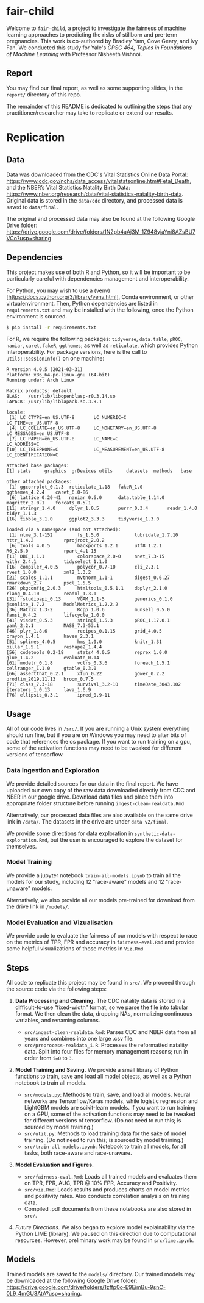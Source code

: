 # fair-child

Welcome to `fair-child`, a project to investigate the fairness of machine learning approaches to predicting the risks of stillborn and pre-term pregnancies. This work is co-authored by Bradley Yam, Cove Geary, and Ivy Fan. We conducted this study for Yale's _CPSC 464, Topics in Foundations of Machine Learning_ with Professor Nisheeth Vishnoi.

## Report

You may find our final report, as well as some supporting slides, in the `report/` directory of this repo.

The remainder of this README is dedicated to outlining the steps that any practitioner/researcher may take to replicate or extend our results.

# Replication

## Data

Data was downloaded from the CDC's Vital Statistics Online Data Portal: https://www.cdc.gov/nchs/data_access/vitalstatsonline.htm#Fetal_Death, and the NBER’s Vital Statistics Natality Birth Data: https://www.nber.org/research/data/vital-statistics-natality-birth-data. Original data is stored in the `data/cdc` directory, and processed data is saved to `data/final`.

The original and processed data may also be found at the following Google Drive folder: https://drive.google.com/drive/folders/1N2pb4aAj3M_1Z948yiaYni8AZsBU7VCo?usp=sharing

## Dependencies

This project makes use of both R and Python, so it will be important to be particularly careful with dependencies management and interoperability.

For Python, you may wish to use a (venv)[https://docs.python.org/3/library/venv.html], Conda environment, or other virtualenvironment. Then, Python dependencies are listed in `requirements.txt` and may be installed with the following, once the Python environment is sourced.

```bash
$ pip install -r requirements.txt
```

For R, we require the following packages: `tidyverse`, `data.table`, `pROC`, `naniar`, `caret`, `fakeR`, `ggthemes`; as well as `reticulate`, which provides Python interoperability. For package versions, here is the call to `utils::sessionInfo()` on one machine:

```
R version 4.0.5 (2021-03-31)
Platform: x86_64-pc-linux-gnu (64-bit)
Running under: Arch Linux

Matrix products: default
BLAS:   /usr/lib/libopenblasp-r0.3.14.so
LAPACK: /usr/lib/liblapack.so.3.9.1

locale:
 [1] LC_CTYPE=en_US.UTF-8       LC_NUMERIC=C               LC_TIME=en_US.UTF-8       
 [4] LC_COLLATE=en_US.UTF-8     LC_MONETARY=en_US.UTF-8    LC_MESSAGES=en_US.UTF-8   
 [7] LC_PAPER=en_US.UTF-8       LC_NAME=C                  LC_ADDRESS=C              
[10] LC_TELEPHONE=C             LC_MEASUREMENT=en_US.UTF-8 LC_IDENTIFICATION=C       

attached base packages:
[1] stats     graphics  grDevices utils     datasets  methods   base     

other attached packages:
 [1] ggcorrplot_0.1.3  reticulate_1.18   fakeR_1.0         ggthemes_4.2.4    caret_6.0-86     
 [6] lattice_0.20-41   naniar_0.6.0      data.table_1.14.0 magrittr_2.0.1    forcats_0.5.1    
[11] stringr_1.4.0     dplyr_1.0.5       purrr_0.3.4       readr_1.4.0       tidyr_1.1.3      
[16] tibble_3.1.0      ggplot2_3.3.3     tidyverse_1.3.0  

loaded via a namespace (and not attached):
 [1] nlme_3.1-152         fs_1.5.0             lubridate_1.7.10     httr_1.4.2           rprojroot_2.0.2     
 [6] tools_4.0.5          backports_1.2.1      utf8_1.2.1           R6_2.5.0             rpart_4.1-15        
[11] DBI_1.1.1            colorspace_2.0-0     nnet_7.3-15          withr_2.4.1          tidyselect_1.1.0    
[16] compiler_4.0.5       polycor_0.7-10       cli_2.3.1            rvest_1.0.0          xml2_1.3.2          
[21] scales_1.1.1         mvtnorm_1.1-1        digest_0.6.27        rmarkdown_2.7        pscl_1.5.5          
[26] pkgconfig_2.0.3      htmltools_0.5.1.1    dbplyr_2.1.0         rlang_0.4.10         readxl_1.3.1        
[31] rstudioapi_0.13      VGAM_1.1-5           generics_0.1.0       jsonlite_1.7.2       ModelMetrics_1.2.2.2
[36] Matrix_1.3-2         Rcpp_1.0.6           munsell_0.5.0        fansi_0.4.2          lifecycle_1.0.0     
[41] visdat_0.5.3         stringi_1.5.3        pROC_1.17.0.1        yaml_2.2.1           MASS_7.3-53.1       
[46] plyr_1.8.6           recipes_0.1.15       grid_4.0.5           crayon_1.4.1         haven_2.3.1         
[51] splines_4.0.5        hms_1.0.0            knitr_1.31           pillar_1.5.1         reshape2_1.4.4      
[56] codetools_0.2-18     stats4_4.0.5         reprex_1.0.0         glue_1.4.2           evaluate_0.14       
[61] modelr_0.1.8         vctrs_0.3.6          foreach_1.5.1        cellranger_1.1.0     gtable_0.3.0        
[66] assertthat_0.2.1     xfun_0.22            gower_0.2.2          prodlim_2019.11.13   broom_0.7.5         
[71] class_7.3-18         survival_3.2-10      timeDate_3043.102    iterators_1.0.13     lava_1.6.9          
[76] ellipsis_0.3.1       ipred_0.9-11
```

## Usage

All of our code lives in `/src/`. If you are running a Unix system everything should run fine, but if you are on Windows you may need to alter bits of code that references the os package. If you want to run training on a gpu, some of the activation functions may need to be tweaked for different versions of tensorflow. 

### Data Ingestion and Exploration

We provide detailed sources for our data in the final report. We have uploaded our own copy of the raw data downloaded directly from CDC and NBER in our google drive. Download data files and place them into appropriate folder structure before running `ingest-clean-realdata.Rmd`

Alternatively, our processed data files are also available on the same drive link in `/data/`. The datasets in the drive are under `data v2/final`.

We provide some directions for data exploration in `synthetic-data-exploration.Rmd`, but the user is encouraged to explore the dataset for themselves.

### Model Training

We provide a jupyter notebook `train-all-models.ipynb` to train all the models for our study, including 12 "race-aware" models and 12 "race-unaware" models.

Alternatively, we also provide all our models pre-trained for download from the drive link in `/models/`.

### Model Evaluation and Vizualisation

We provide code to evaluate the fairness of our models with respect to race on the metrics of TPR, FPR and accuracy in `fairness-eval.Rmd` and provide some helpful visualizations of those metrics in `Viz.Rmd`


## Steps

All code to replicate this project may be found in `src/`. We proceed through the source code via the following steps:

1. **Data Processing and Cleaning.** The CDC natality data is stored in a difficult-to-use “fixed-width” format, so we parse the file into tabular format. We then clean the data, dropping NAs, normalizing continuous variables, and renaming columns.
    * `src/ingest-clean-realdata.Rmd`: Parses CDC and NBER data from all years and combines into one large .csv file.
    * `src/preprocess-realdata_i.R`: Processes the reformatted natality data. Split into four files for memory management reasons; run in order from `i=0` to `3`.

2. **Model Training and Saving.** We provide a small library of Python functions to train, save and load all model objects, as well as a Python notebook to train all models.
    * `src/models.py`: Methods to train, save, and load all models. Neural networks are Tensorflow/Keras models, while logistic regression and LightGBM models are scikit-learn models. If you want to run training on a GPU, some of the activation functions may need to be tweaked for different versions of tensorflow. (Do not need to run this; is sourced by model training.)
    * `src/util.py`: Methods to load training data for the sake of model training. (Do not need to run this; is sourced by model training.)
    * `src/train-all-models.ipynb`: Notebook to train all models, for all tasks, both race-aware and race-unaware.

3. **Model Evaluation and Figures.**
    * `src/fairness-eval.Rmd`: Loads all trained models and evaluates them on TPR, FPR, AUC, TPR @ 10% FPR, Accuracy and Positivity.
    * `src/viz.Rmd`: Loads results and produces charts on model metrics and positivity rates. Also conducts correlation analysis on training data.
    * Compiled .pdf documents from these notebooks are also stored in `src/`.

4. _Future Directions._ We also began to explore model explainability via the Python LIME (library). We paused on this direction due to computational resources. However, preliminary work may be found in `src/lime.ipynb`.

## Models

Trained models are saved to the `models/` directory. Our trained models may be downloaded at the following Google Drive folder: https://drive.google.com/drive/folders/1zffp0o-E9EimBu-9snC-0L9_4mGU3AtA?usp=sharing.
